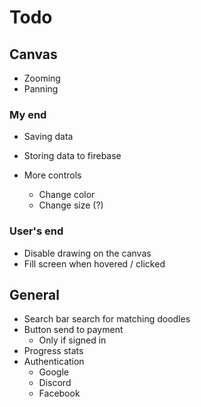 # Todo

## Canvas
- Zooming
- Panning


### My end
- Saving data
- Storing data to firebase

- More controls
  - Change color
  - Change size (?)

### User's end
- Disable drawing on the canvas
- Fill screen when hovered / clicked

## General
- Search bar search for matching doodles
- Button send to payment
  - Only if signed in
- Progress stats
- Authentication
  - Google
  - Discord
  - Facebook
